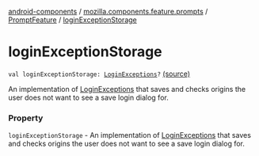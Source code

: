 [android-components](../../index.md) / [mozilla.components.feature.prompts](../index.md) / [PromptFeature](index.md) / [loginExceptionStorage](./login-exception-storage.md)

# loginExceptionStorage

`val loginExceptionStorage: `[`LoginExceptions`](../../mozilla.components.feature.prompts.login/-login-exceptions/index.md)`?` [(source)](https://github.com/mozilla-mobile/android-components/blob/master/components/feature/prompts/src/main/java/mozilla/components/feature/prompts/PromptFeature.kt#L122)

An implementation of [LoginExceptions](../../mozilla.components.feature.prompts.login/-login-exceptions/index.md) that saves and checks origins
the user does not want to see a save login dialog for.

### Property

`loginExceptionStorage` - An implementation of [LoginExceptions](../../mozilla.components.feature.prompts.login/-login-exceptions/index.md) that saves and checks origins
the user does not want to see a save login dialog for.